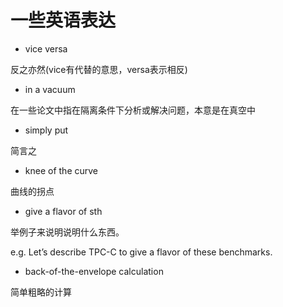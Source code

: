 # 一些英语表达

- vice versa 

反之亦然(vice有代替的意思，versa表示相反)

- in a vacuum

在一些论文中指在隔离条件下分析或解决问题，本意是在真空中

- simply put

简言之

- knee of the curve

曲线的拐点

- give a flavor of sth

举例子来说明说明什么东西。

e.g. Let’s describe TPC-C to give a flavor of these benchmarks.

- back-of-the-envelope calculation

简单粗略的计算